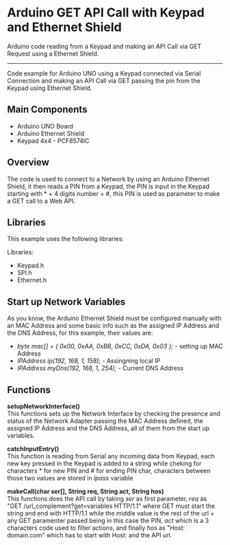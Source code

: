 # Arduino GET API Call with Keypad and Ethernet Shield
Arduino code reading from a Keypad and making an API Call via GET Request using a Ethernet Shield.
<hr />
<div>
  Code example for Arduino UNO using a Keypad connected via Serial Connection and making an API Call via GET passing the pin from the Keypad using Ethernet Shield.
</div>
<div>
  <h2>Main Components</h2>
  <ul>
    <li>Arduino UNO Board</li>
    <li>Arduino Ethernet Shield</li>
    <li>Keypad 4x4 - PCF8574IC</li>
  </ul>
</div>
<div>
  <h2>Overview</h2>
  The code is used to connect to a Network by using an Arduino Ethernet Shield, it then reads a PIN from a Keypad, the PIN is input in the Keypad starting    with * + 4 digits number + #, this PIN is used as parameter to make a GET call to a Web API.
</div>
<div>
  <h2>Libraries</h2>
  <p>This example uses the following libraries:</p>
  <p>Libraries: 
    <ul>
      <li>Keypad.h</li>
      <li>SPI.h</li>
      <li>Ethernet.h</li>
    </ul>
  </p>
</div>
<div>
  <h2>Start up Network Variables</h2>
  <p>
   As you know, the Arduino Ethernet Shield must be configured manually with an MAC Address and some basic info such as the assigned IP Address and the DNS Address, for this example, their values are:
    <ul>
      <li><i>byte mac[] = { 0x00, 0xAA, 0xBB, 0xCC, 0xDA, 0x03 };</i> - setting up MAC Address</li>
      <li><i>IPAddress ip(192, 168, 1, 158);</i> - Assingning local IP</li>
      <li><i>IPAddress myDns(192, 168, 1, 254);</i> - Current DNS Address</li>
    </ul>
  </p>
</div>
<div>
  <h2>Functions</h2>
  <p>
    <b>setupNetworkInterface()</b><br />
    This functions sets up the Network Interface by checking the presence and status of the Network Adapter passing the MAC Address defined, the assigned IP Address and the DNS Address, all of them from the start up variables.
  </p>
  <p>
    <b>catchInputEntry()</b><br />
    This function is reading from Serial any incoming data from Keypad, each new key pressed in the Keypad is added to a string while cheking for characters * for new PIN and # for ending PIN char, characters between those two values are stored in <i>lpass</i> variable
  </p>
  <p>
    <b>makeCall(char ser[], String req, String act, String hos)</b><br />
    This functions does the API call by taking <i>ser</i> as first parameter, <i>req</i> as "GET /url_complement?get=variables HTTP/1.1" where GET must start the string and end with HTTP/1.1 while the middle value is the rest of the url + any GET paramenter passed being in this case the PIN, <i>act</i> which is a 3 characters code used to filter actions, and finally <i>hos</i> as "Host: domain.com" which has to start with Host: and the API url.
  </p>
<div>
